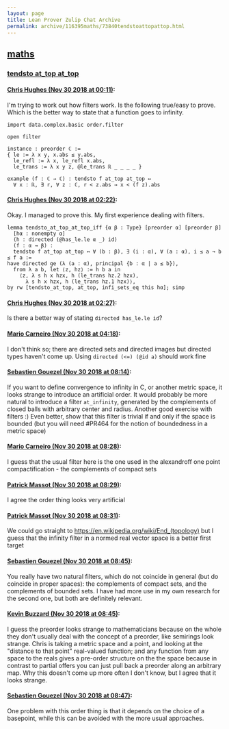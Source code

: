 ```yaml
---
layout: page
title: Lean Prover Zulip Chat Archive 
permalink: archive/116395maths/73840tendstoattopattop.html
---
```


## [maths](index.html)
### [tendsto at_top at_top](73840tendstoattopattop.html)

#### [Chris Hughes (Nov 30 2018 at 00:11)](https://leanprover.zulipchat.com/#narrow/stream/116395-maths/topic/tendsto%20at_top%20at_top/near/148827429):
I'm trying to work out how filters work. Is the following true/easy to prove. Which is the better way to state that a function goes to infinity.

```lean
import data.complex.basic order.filter

open filter

instance : preorder ℂ :=
{ le := λ x y, x.abs ≤ y.abs,
  le_refl := λ x, le_refl x.abs,
  le_trans := λ x y z, @le_trans ℝ _ _ _ _ }

example (f : ℂ → ℂ) : tendsto f at_top at_top ↔ 
  ∀ x : ℝ, ∃ r, ∀ z : ℂ, r < z.abs → x < (f z).abs 
```

#### [Chris Hughes (Nov 30 2018 at 02:22)](https://leanprover.zulipchat.com/#narrow/stream/116395-maths/topic/tendsto%20at_top%20at_top/near/148833438):
Okay. I managed to prove this. My first experience dealing with filters.
```lean
lemma tendsto_at_top_at_top_iff {α β : Type} [preorder α] [preorder β] 
  [hα : nonempty α] 
  (h : directed (@has_le.le α _) id)
  (f : α → β) : 
  tendsto f at_top at_top ↔ ∀ (b : β), ∃ (i : α), ∀ (a : α), i ≤ a → b ≤ f a :=
have directed ge (λ (a : α), principal {b : α | a ≤ b}),
  from λ a b, let ⟨z, hz⟩ := h b a in 
    ⟨z, λ s h x hzx, h (le_trans hz.2 hzx), 
      λ s h x hzx, h (le_trans hz.1 hzx)⟩,
by rw [tendsto_at_top, at_top, infi_sets_eq this hα]; simp
```

#### [Chris Hughes (Nov 30 2018 at 02:27)](https://leanprover.zulipchat.com/#narrow/stream/116395-maths/topic/tendsto%20at_top%20at_top/near/148833637):
Is there a better way of stating `directed has_le.le id`?

#### [Mario Carneiro (Nov 30 2018 at 04:18)](https://leanprover.zulipchat.com/#narrow/stream/116395-maths/topic/tendsto%20at_top%20at_top/near/148837870):
I don't think so; there are directed sets and directed images but directed types haven't come up. Using `directed (<=) (@id a)` should work fine

#### [Sebastien Gouezel (Nov 30 2018 at 08:14)](https://leanprover.zulipchat.com/#narrow/stream/116395-maths/topic/tendsto%20at_top%20at_top/near/148845760):
If you want to define convergence to infinity in C, or another metric space, it looks strange to introduce an artificial order. It would probably be more natural to introduce a filter `at_infinity`, generated by the complements of closed balls with arbitrary center and radius. Another good exercise with filters :) Even better, show that this filter is trivial if and only if the space is bounded (but you will need #PR464 for the notion of boundedness in a metric space)

#### [Mario Carneiro (Nov 30 2018 at 08:28)](https://leanprover.zulipchat.com/#narrow/stream/116395-maths/topic/tendsto%20at_top%20at_top/near/148846186):
I guess that the usual filter here is the one used in the alexandroff one point compactification - the complements of compact sets

#### [Patrick Massot (Nov 30 2018 at 08:29)](https://leanprover.zulipchat.com/#narrow/stream/116395-maths/topic/tendsto%20at_top%20at_top/near/148846197):
I agree the order thing looks very artificial

#### [Patrick Massot (Nov 30 2018 at 08:31)](https://leanprover.zulipchat.com/#narrow/stream/116395-maths/topic/tendsto%20at_top%20at_top/near/148846260):
We could go straight to https://en.wikipedia.org/wiki/End_(topology) but I guess that the infinity filter in a normed real vector space is a better first target

#### [Sebastien Gouezel (Nov 30 2018 at 08:45)](https://leanprover.zulipchat.com/#narrow/stream/116395-maths/topic/tendsto%20at_top%20at_top/near/148846681):
You really have two natural filters, which do not coincide in general (but do coincide in proper spaces): the complements of compact sets, and the complements of bounded sets. I have had more use in my own research for the second one, but both are definitely relevant.

#### [Kevin Buzzard (Nov 30 2018 at 08:45)](https://leanprover.zulipchat.com/#narrow/stream/116395-maths/topic/tendsto%20at_top%20at_top/near/148846684):
I guess the preorder looks strange to mathematicians because on the whole they don't usually deal with the concept of a preorder, like semirings look strange. Chris is taking a metric space and a point, and looking at the "distance to that point" real-valued function; and any function from any space to the reals gives a pre-order structure on the the space because in contrast to partial offers you can just pull back a preorder along an arbitrary map. Why this doesn't come up more often I don't know, but I agree that it looks strange.

#### [Sebastien Gouezel (Nov 30 2018 at 08:47)](https://leanprover.zulipchat.com/#narrow/stream/116395-maths/topic/tendsto%20at_top%20at_top/near/148846741):
One problem with this order thing is that it depends on the choice of a basepoint, while this can be avoided with the more usual approaches.

